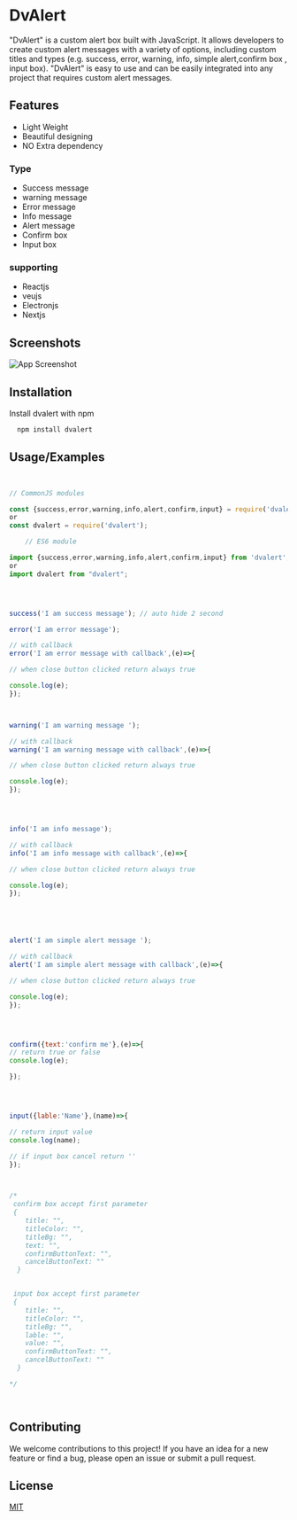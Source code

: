 
# DvAlert

"DvAlert" is a custom alert box built with JavaScript. It allows developers to create custom alert messages with a variety of options, including custom titles and types (e.g. success, error, warning, info, simple alert,confirm box , input box). "DvAlert" is easy to use and can be easily integrated into any project that requires custom alert messages.


## Features

- Light Weight
- Beautiful designing
- NO Extra dependency
### Type

- Success message
- warning message
- Error message
- Info message
- Alert message
- Confirm box 
- Input box

### supporting

- Reactjs
- veujs
- Electronjs
- Nextjs
<!-- - If using cdn link , can easily use in normal website -->




## Screenshots

![App Screenshot](https://res.cloudinary.com/mygift2018/image/upload/v1672418277/2Screenshot_2022-12-30_21-46-13-min_ez6bpm.png)



## Installation

Install dvalert with npm

```bash
  npm install dvalert

```
    
## Usage/Examples

```javascript


// CommonJS modules

const {success,error,warning,info,alert,confirm,input} = require('dvalert');
or
const dvalert = require('dvalert');

    // ES6 module

import {success,error,warning,info,alert,confirm,input} from 'dvalert';
or
import dvalert from "dvalert";




success('I am success message'); // auto hide 2 second

error('I am error message');

// with callback
error('I am error message with callback',(e)=>{

// when close button clicked return always true

console.log(e);
});



warning('I am warning message ');

// with callback
warning('I am warning message with callback',(e)=>{

// when close button clicked return always true

console.log(e);
});




info('I am info message');

// with callback
info('I am info message with callback',(e)=>{

// when close button clicked return always true

console.log(e);
});





alert('I am simple alert message ');

// with callback
alert('I am simple alert message with callback',(e)=>{

// when close button clicked return always true

console.log(e);
});




confirm({text:'confirm me'},(e)=>{
// return true or false
console.log(e);

});




input({lable:'Name'},(name)=>{

// return input value
console.log(name);

// if input box cancel return ''
});



/*
 confirm box accept first parameter
 {
    title: "",
    titleColor: "",
    titleBg: "",
    text: "",
    confirmButtonText: "",
    cancelButtonText: ""
  }


 input box accept first parameter
 {
    title: "",
    titleColor: "",
    titleBg: "",
    lable: "",
    value: "",
    confirmButtonText: "",
    cancelButtonText: ""
  }

*/




```


## Contributing

We welcome contributions to this project! If you have an idea for a new feature or find a bug, please open an issue or submit a pull request.

## License

[MIT](https://github.com/Digvijay-Singh-India/dvalert/blob/master/LICENSE)


